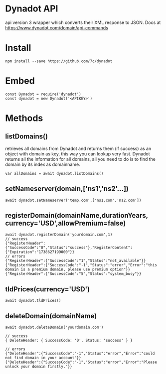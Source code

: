 # Dynadot API
api version 3 wrapper which converts their XML response to JSON. Docs at https://www.dynadot.com/domain/api-commands


# Install
```
npm install --save https://github.com/7c/dynadot
```

# Embed
```
const Dynadot = require('dynadot')
const dynadot = new Dynadot('<APIKEY>')
```

# Methods

## listDomains() <Promise>
retrieves all domains from Dynadot and returns them (if success) as an object with domain as key, this way you can lookup very fast. Dynadot returns all the information for all domains, all you need to do is to find the domain by its index as domainname.
```
var allDomains = await dynadot.listDomains()
```

## setNameserver(domain,['ns1','ns2'...]) <Promise>
```
await dynadot.setNameserver('temp.com',['ns1.com','ns2.com'])
```

## registerDomain(domainName,durationYears, currency='USD',allowPremium=false)
```
await dynadot.registerDomain('yourdomain.com',1)
// success
{"RegisterHeader":{"SuccessCode":"0","Status":"success"},"RegisterContent":{"Expiration":"1738627199000"}}
// errors
{"RegisterHeader":{"SuccessCode":"1","Status":"not_available"}}
{"RegisterHeader":{"SuccessCode":"-1","Status":"error","Error":"this domain is a premium domain, please use premium option"}}
{"RegisterHeader":{"SuccessCode":"5","Status":"system_busy"}}
```

## tldPrices(currency='USD') 
```
await dynadot.tldPrices()
```


## deleteDomain(domainName)
```
await dynadot.deleteDomain('yourdomain.com')

// success
{ DeleteHeader: { SuccessCode: '0', Status: 'success' } }

// errors
{"DeleteHeader":{"SuccessCode":"-1","Status":"error","Error":"could not find domain in your account"}}
{"DeleteHeader":{"SuccessCode":"-1","Status":"error","Error":"Please unlock your domain firstly."}}


``` 